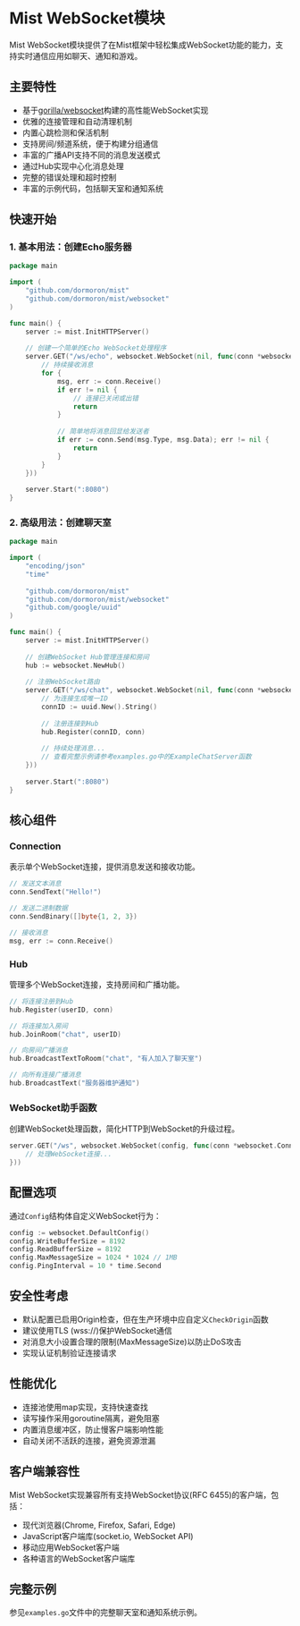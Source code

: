 # Mist WebSocket模块

Mist WebSocket模块提供了在Mist框架中轻松集成WebSocket功能的能力，支持实时通信应用如聊天、通知和游戏。

## 主要特性

- 基于[gorilla/websocket](https://github.com/gorilla/websocket)构建的高性能WebSocket实现
- 优雅的连接管理和自动清理机制
- 内置心跳检测和保活机制
- 支持房间/频道系统，便于构建分组通信
- 丰富的广播API支持不同的消息发送模式
- 通过Hub实现中心化消息处理
- 完整的错误处理和超时控制
- 丰富的示例代码，包括聊天室和通知系统

## 快速开始

### 1. 基本用法：创建Echo服务器

```go
package main

import (
    "github.com/dormoron/mist"
    "github.com/dormoron/mist/websocket"
)

func main() {
    server := mist.InitHTTPServer()
    
    // 创建一个简单的Echo WebSocket处理程序
    server.GET("/ws/echo", websocket.WebSocket(nil, func(conn *websocket.Connection) {
        // 持续接收消息
        for {
            msg, err := conn.Receive()
            if err != nil {
                // 连接已关闭或出错
                return
            }
            
            // 简单地将消息回显给发送者
            if err := conn.Send(msg.Type, msg.Data); err != nil {
                return
            }
        }
    }))
    
    server.Start(":8080")
}
```

### 2. 高级用法：创建聊天室

```go
package main

import (
    "encoding/json"
    "time"
    
    "github.com/dormoron/mist"
    "github.com/dormoron/mist/websocket"
    "github.com/google/uuid"
)

func main() {
    server := mist.InitHTTPServer()
    
    // 创建WebSocket Hub管理连接和房间
    hub := websocket.NewHub()
    
    // 注册WebSocket路由
    server.GET("/ws/chat", websocket.WebSocket(nil, func(conn *websocket.Connection) {
        // 为连接生成唯一ID
        connID := uuid.New().String()
        
        // 注册连接到Hub
        hub.Register(connID, conn)
        
        // 持续处理消息...
        // 查看完整示例请参考examples.go中的ExampleChatServer函数
    }))
    
    server.Start(":8080")
}
```

## 核心组件

### Connection

表示单个WebSocket连接，提供消息发送和接收功能。

```go
// 发送文本消息
conn.SendText("Hello!")

// 发送二进制数据
conn.SendBinary([]byte{1, 2, 3})

// 接收消息
msg, err := conn.Receive()
```

### Hub

管理多个WebSocket连接，支持房间和广播功能。

```go
// 将连接注册到Hub
hub.Register(userID, conn)

// 将连接加入房间
hub.JoinRoom("chat", userID)

// 向房间广播消息
hub.BroadcastTextToRoom("chat", "有人加入了聊天室")

// 向所有连接广播消息
hub.BroadcastText("服务器维护通知")
```

### WebSocket助手函数

创建WebSocket处理函数，简化HTTP到WebSocket的升级过程。

```go
server.GET("/ws", websocket.WebSocket(config, func(conn *websocket.Connection) {
    // 处理WebSocket连接...
}))
```

## 配置选项

通过`Config`结构体自定义WebSocket行为：

```go
config := websocket.DefaultConfig()
config.WriteBufferSize = 8192
config.ReadBufferSize = 8192
config.MaxMessageSize = 1024 * 1024 // 1MB
config.PingInterval = 10 * time.Second
```

## 安全性考虑

- 默认配置已启用Origin检查，但在生产环境中应自定义`CheckOrigin`函数
- 建议使用TLS (wss://)保护WebSocket通信
- 对消息大小设置合理的限制(MaxMessageSize)以防止DoS攻击
- 实现认证机制验证连接请求

## 性能优化

- 连接池使用map实现，支持快速查找
- 读写操作采用goroutine隔离，避免阻塞
- 内置消息缓冲区，防止慢客户端影响性能
- 自动关闭不活跃的连接，避免资源泄漏

## 客户端兼容性

Mist WebSocket实现兼容所有支持WebSocket协议(RFC 6455)的客户端，包括：

- 现代浏览器(Chrome, Firefox, Safari, Edge)
- JavaScript客户端库(socket.io, WebSocket API)
- 移动应用WebSocket客户端
- 各种语言的WebSocket客户端库

## 完整示例

参见`examples.go`文件中的完整聊天室和通知系统示例。 